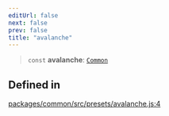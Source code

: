 ```yaml
---
editUrl: false
next: false
prev: false
title: "avalanche"
---
```


> `const` **avalanche**: [`Common`](/reference/tevm/common/type-aliases/common/)

## Defined in

[packages/common/src/presets/avalanche.js:4](https://github.com/qbzzt/tevm-monorepo/blob/main/packages/common/src/presets/avalanche.js#L4)
